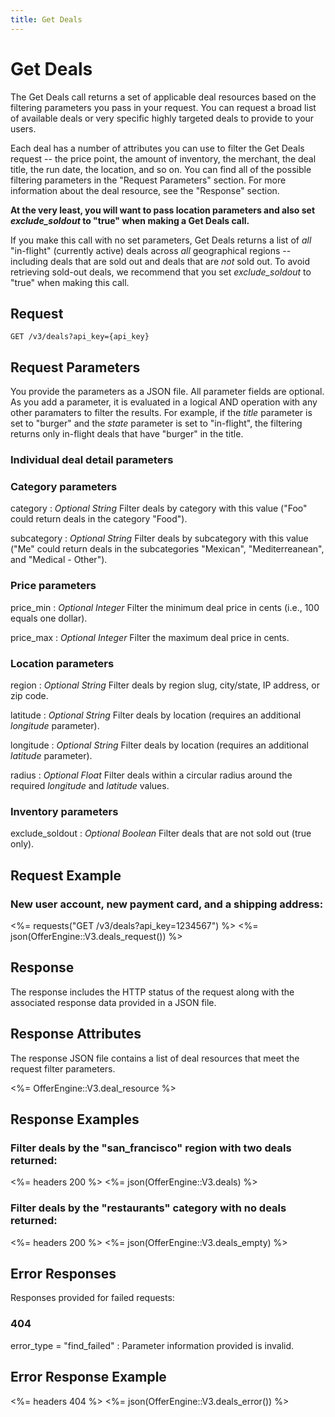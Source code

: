 ```yaml
---
title: Get Deals
---
```


# Get Deals

The Get Deals call returns a set of applicable deal resources based on the filtering parameters you pass in your request. You can request a broad list of available deals or very specific highly targeted deals to provide to your users.

Each deal has a number of attributes you can use to filter the Get Deals request -- the price point, the amount of inventory, the merchant, the deal title, the run date, the location, and so on. You can find all of the possible filtering parameters in the "Request Parameters" section. For more information about the deal resource, see the "Response" section.

<b>At the very least, you will want to pass location parameters and also set <i>exclude_soldout</i> to "true" when making a Get Deals call.</b>

If you make this call with no set parameters, Get Deals returns a list of <i>all</i> "in-flight" (currently active) deals across <i>all</i> geographical regions -- including deals that are sold out and deals that are <i>not</i> sold out. To avoid retrieving sold-out deals, we recommend that you set <i>exclude_soldout</i> to "true" when making this call.

## Request

	GET /v3/deals?api_key={api_key}

## Request Parameters

You provide the parameters as a JSON file. All parameter fields are optional. As you add a parameter, it is evaluated in a logical AND operation with any other paramaters to filter the results. For example, if the <i>title</i> parameter is set to "burger" and the <i>state</i> parameter is set to "in-flight", the filtering returns only in-flight deals that have "burger" in the title.

### Individual deal detail parameters

### Category parameters

category
: _Optional String_ Filter deals by category with this value ("Foo" could return deals in the category "Food").

subcategory
: _Optional String_ Filter deals by subcategory with this value ("Me" could return deals in the subcategories "Mexican", "Mediterreanean", and "Medical - Other").

### Price parameters

price_min
: _Optional Integer_ Filter the minimum deal price in cents (i.e., 100 equals one dollar).

price_max
: _Optional Integer_ Filter the maximum deal price in cents.

### Location parameters

region
: _Optional String_ Filter deals by region slug, city/state, IP address, or zip code.

latitude
: _Optional String_ Filter deals by location (requires an additional <i>longitude</i> parameter).

longitude
: _Optional String_ Filter deals by location (requires an additional <i>latitude</i> parameter).

radius
: _Optional Float_ Filter deals within a circular radius around the required <i>longitude</i> and <i>latitude</i> values.

### Inventory parameters

exclude_soldout
: _Optional Boolean_ Filter deals that are not sold out (true only).

## Request Example

### New user account, new payment card, and a shipping address:

<%= requests("GET /v3/deals?api_key=1234567") %>
<%= json(OfferEngine::V3.deals_request()) %>

## Response

The response includes the HTTP status of the request along with the associated response data provided in a JSON file.

## Response Attributes

The response JSON file contains a list of deal resources that meet the request filter parameters.

<%= OfferEngine::V3.deal_resource %>

## Response Examples

### Filter deals by the "san_francisco" region with two deals returned:

<%= headers 200 %>
<%= json(OfferEngine::V3.deals) %>

### Filter deals by the "restaurants" category with no deals returned:

<%= headers 200 %>
<%= json(OfferEngine::V3.deals_empty) %>

## Error Responses

Responses provided for failed requests:

### 404

error_type = "find_failed"
: Parameter information provided is invalid.

## Error Response Example

<%= headers 404 %>
<%= json(OfferEngine::V3.deals_error()) %>